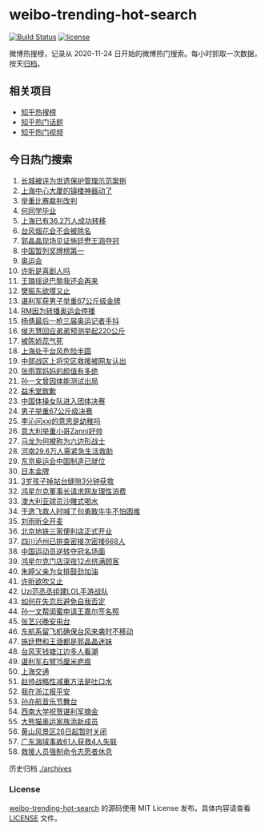 # weibo-trending-hot-search

[![Build Status](https://github.com/justjavac/weibo-trending-hot-search/workflows/ci/badge.svg?branch=master)](https://github.com/justjavac/weibo-trending-hot-search/actions)
[![license](https://img.shields.io/github/license/justjavac/weibo-trending-hot-search)](https://github.com/justjavac/weibo-trending-hot-search/blob/master/LICENSE)

微博热搜榜，记录从 2020-11-24 日开始的微博热门搜索。每小时抓取一次数据，按天[归档](./archives)。

## 相关项目

- [知乎热搜榜](https://github.com/justjavac/zhihu-trending-top-search)
- [知乎热门话题](https://github.com/justjavac/zhihu-trending-hot-questions)
- [知乎热门视频](https://github.com/justjavac/zhihu-trending-hot-video)

## 今日热门搜索

<!-- BEGIN -->
<!-- 最后更新时间 Mon Jul 26 2021 01:18:55 GMT+0800 (China Standard Time) -->

1. [长城被评为世遗保护管理示范案例](https://s.weibo.com//weibo?q=%23%E9%95%BF%E5%9F%8E%E8%A2%AB%E8%AF%84%E4%B8%BA%E4%B8%96%E9%81%97%E4%BF%9D%E6%8A%A4%E7%AE%A1%E7%90%86%E7%A4%BA%E8%8C%83%E6%A1%88%E4%BE%8B%23&Refer=new_time)
1. [上海中心大厦的镇楼神器动了](https://s.weibo.com//weibo?q=%23%E4%B8%8A%E6%B5%B7%E4%B8%AD%E5%BF%83%E5%A4%A7%E5%8E%A6%E7%9A%84%E9%95%87%E6%A5%BC%E7%A5%9E%E5%99%A8%E5%8A%A8%E4%BA%86%23&Refer=top)
1. [举重比赛裁判改判](https://s.weibo.com//weibo?q=%23%E4%B8%BE%E9%87%8D%E6%AF%94%E8%B5%9B%E8%A3%81%E5%88%A4%E6%94%B9%E5%88%A4%23&Refer=top)
1. [何同学毕业](https://s.weibo.com//weibo?q=%23%E4%BD%95%E5%90%8C%E5%AD%A6%E6%AF%95%E4%B8%9A%23&Refer=top)
1. [上海已有36.2万人成功转移](https://s.weibo.com//weibo?q=%23%E4%B8%8A%E6%B5%B7%E5%B7%B2%E6%9C%8936.2%E4%B8%87%E4%BA%BA%E6%88%90%E5%8A%9F%E8%BD%AC%E7%A7%BB%23&Refer=top)
1. [台风烟花会不会被除名](https://s.weibo.com//weibo?q=%23%E5%8F%B0%E9%A3%8E%E7%83%9F%E8%8A%B1%E4%BC%9A%E4%B8%8D%E4%BC%9A%E8%A2%AB%E9%99%A4%E5%90%8D%23&Refer=top)
1. [郭晶晶现场见证施廷懋王涵夺冠](https://s.weibo.com//weibo?q=%23%E9%83%AD%E6%99%B6%E6%99%B6%E7%8E%B0%E5%9C%BA%E8%A7%81%E8%AF%81%E6%96%BD%E5%BB%B7%E6%87%8B%E7%8E%8B%E6%B6%B5%E5%A4%BA%E5%86%A0%23&Refer=top)
1. [中国暂列奖牌榜第一](https://s.weibo.com//weibo?q=%23%E4%B8%AD%E5%9B%BD%E6%9A%82%E5%88%97%E5%A5%96%E7%89%8C%E6%A6%9C%E7%AC%AC%E4%B8%80%23&Refer=top)
1. [奥运会](https://s.weibo.com//weibo?q=%E5%A5%A5%E8%BF%90%E4%BC%9A&Refer=top)
1. [许昕是喜剧人吗](https://s.weibo.com//weibo?q=%23%E8%AE%B8%E6%98%95%E6%98%AF%E5%96%9C%E5%89%A7%E4%BA%BA%E5%90%97%23&Refer=top)
1. [王璐瑶说巴黎我还会再来](https://s.weibo.com//weibo?q=%23%E7%8E%8B%E7%92%90%E7%91%B6%E8%AF%B4%E5%B7%B4%E9%BB%8E%E6%88%91%E8%BF%98%E4%BC%9A%E5%86%8D%E6%9D%A5%23&Refer=top)
1. [樊振东欲摸又止](https://s.weibo.com//weibo?q=%23%E6%A8%8A%E6%8C%AF%E4%B8%9C%E6%AC%B2%E6%91%B8%E5%8F%88%E6%AD%A2%23&Refer=top)
1. [谌利军获男子举重67公斤级金牌](https://s.weibo.com//weibo?q=%23%E8%B0%8C%E5%88%A9%E5%86%9B%E8%8E%B7%E7%94%B7%E5%AD%90%E4%B8%BE%E9%87%8D67%E5%85%AC%E6%96%A4%E7%BA%A7%E9%87%91%E7%89%8C%23&Refer=top)
1. [RM因为转播奥运会停播](https://s.weibo.com//weibo?q=RM%E5%9B%A0%E4%B8%BA%E8%BD%AC%E6%92%AD%E5%A5%A5%E8%BF%90%E4%BC%9A%E5%81%9C%E6%92%AD&Refer=top)
1. [杨倩最后一枪三届奥运记者手抖](https://s.weibo.com//weibo?q=%23%E6%9D%A8%E5%80%A9%E6%9C%80%E5%90%8E%E4%B8%80%E6%9E%AA%E4%B8%89%E5%B1%8A%E5%A5%A5%E8%BF%90%E8%AE%B0%E8%80%85%E6%89%8B%E6%8A%96%23&Refer=top)
1. [侯志慧回应弟弟预测举起220公斤](https://s.weibo.com//weibo?q=%23%E4%BE%AF%E5%BF%97%E6%85%A7%E5%9B%9E%E5%BA%94%E5%BC%9F%E5%BC%9F%E9%A2%84%E6%B5%8B%E4%B8%BE%E8%B5%B7220%E5%85%AC%E6%96%A4%23&Refer=top)
1. [被陈娇蕊气死](https://s.weibo.com//weibo?q=%23%E8%A2%AB%E9%99%88%E5%A8%87%E8%95%8A%E6%B0%94%E6%AD%BB%23&Refer=top)
1. [上海处于台风危险半圆](https://s.weibo.com//weibo?q=%23%E4%B8%8A%E6%B5%B7%E5%A4%84%E4%BA%8E%E5%8F%B0%E9%A3%8E%E5%8D%B1%E9%99%A9%E5%8D%8A%E5%9C%86%23&Refer=top)
1. [中部战区上将灾区救援被网友认出](https://s.weibo.com//weibo?q=%23%E4%B8%AD%E9%83%A8%E6%88%98%E5%8C%BA%E4%B8%8A%E5%B0%86%E7%81%BE%E5%8C%BA%E6%95%91%E6%8F%B4%E8%A2%AB%E7%BD%91%E5%8F%8B%E8%AE%A4%E5%87%BA%23&Refer=top)
1. [张雨霏妈妈的颜值有多绝](https://s.weibo.com//weibo?q=%23%E5%BC%A0%E9%9B%A8%E9%9C%8F%E5%A6%88%E5%A6%88%E7%9A%84%E9%A2%9C%E5%80%BC%E6%9C%89%E5%A4%9A%E7%BB%9D%23&Refer=top)
1. [孙一文曾因体能测试出局](https://s.weibo.com//weibo?q=%23%E5%AD%99%E4%B8%80%E6%96%87%E6%9B%BE%E5%9B%A0%E4%BD%93%E8%83%BD%E6%B5%8B%E8%AF%95%E5%87%BA%E5%B1%80%23&Refer=top)
1. [益禾堂致歉](https://s.weibo.com//weibo?q=%23%E7%9B%8A%E7%A6%BE%E5%A0%82%E8%87%B4%E6%AD%89%23&Refer=top)
1. [中国体操女队进入团体决赛](https://s.weibo.com//weibo?q=%23%E4%B8%AD%E5%9B%BD%E4%BD%93%E6%93%8D%E5%A5%B3%E9%98%9F%E8%BF%9B%E5%85%A5%E5%9B%A2%E4%BD%93%E5%86%B3%E8%B5%9B%23&Refer=top)
1. [男子举重67公斤级决赛](https://s.weibo.com//weibo?q=%23%E7%94%B7%E5%AD%90%E4%B8%BE%E9%87%8D67%E5%85%AC%E6%96%A4%E7%BA%A7%E5%86%B3%E8%B5%9B%23&Refer=top)
1. [李沁问xxj的意思是幼稚吗](https://s.weibo.com//weibo?q=%23%E6%9D%8E%E6%B2%81%E9%97%AExxj%E7%9A%84%E6%84%8F%E6%80%9D%E6%98%AF%E5%B9%BC%E7%A8%9A%E5%90%97%23&Refer=top)
1. [意大利举重小哥Zanni好帅](https://s.weibo.com//weibo?q=%23%E6%84%8F%E5%A4%A7%E5%88%A9%E4%B8%BE%E9%87%8D%E5%B0%8F%E5%93%A5Zanni%E5%A5%BD%E5%B8%85%23&Refer=top)
1. [马龙为何被称为六边形战士](https://s.weibo.com//weibo?q=%23%E9%A9%AC%E9%BE%99%E4%B8%BA%E4%BD%95%E8%A2%AB%E7%A7%B0%E4%B8%BA%E5%85%AD%E8%BE%B9%E5%BD%A2%E6%88%98%E5%A3%AB%23&Refer=top)
1. [河南29.6万人需紧急生活救助](https://s.weibo.com//weibo?q=%23%E6%B2%B3%E5%8D%9729.6%E4%B8%87%E4%BA%BA%E9%9C%80%E7%B4%A7%E6%80%A5%E7%94%9F%E6%B4%BB%E6%95%91%E5%8A%A9%23&Refer=top)
1. [东京奥运会中国制造已就位](https://s.weibo.com//weibo?q=%23%E4%B8%9C%E4%BA%AC%E5%A5%A5%E8%BF%90%E4%BC%9A%E4%B8%AD%E5%9B%BD%E5%88%B6%E9%80%A0%E5%B7%B2%E5%B0%B1%E4%BD%8D%23&Refer=top)
1. [日本金牌](https://s.weibo.com//weibo?q=%23%E6%97%A5%E6%9C%AC%E9%87%91%E7%89%8C%23&Refer=top)
1. [3岁孩子掉站台缝隙3分钟获救](https://s.weibo.com//weibo?q=%233%E5%B2%81%E5%AD%A9%E5%AD%90%E6%8E%89%E7%AB%99%E5%8F%B0%E7%BC%9D%E9%9A%993%E5%88%86%E9%92%9F%E8%8E%B7%E6%95%91%23&Refer=top)
1. [鸿星尔克董事长请求网友理性消费](https://s.weibo.com//weibo?q=%23%E9%B8%BF%E6%98%9F%E5%B0%94%E5%85%8B%E8%91%A3%E4%BA%8B%E9%95%BF%E8%AF%B7%E6%B1%82%E7%BD%91%E5%8F%8B%E7%90%86%E6%80%A7%E6%B6%88%E8%B4%B9%23&Refer=top)
1. [澳大利亚球员沙雕式喝水](https://s.weibo.com//weibo?q=%23%E6%BE%B3%E5%A4%A7%E5%88%A9%E4%BA%9A%E7%90%83%E5%91%98%E6%B2%99%E9%9B%95%E5%BC%8F%E5%96%9D%E6%B0%B4%23&Refer=top)
1. [于逸飞救人时喊了句勇敢牛牛不怕困难](https://s.weibo.com//weibo?q=%23%E4%BA%8E%E9%80%B8%E9%A3%9E%E6%95%91%E4%BA%BA%E6%97%B6%E5%96%8A%E4%BA%86%E5%8F%A5%E5%8B%87%E6%95%A2%E7%89%9B%E7%89%9B%E4%B8%8D%E6%80%95%E5%9B%B0%E9%9A%BE%23&Refer=top)
1. [刘雨昕全开麦](https://s.weibo.com//weibo?q=%23%E5%88%98%E9%9B%A8%E6%98%95%E5%85%A8%E5%BC%80%E9%BA%A6%23&Refer=top)
1. [北京地铁三家便利店正式开业](https://s.weibo.com//weibo?q=%23%E5%8C%97%E4%BA%AC%E5%9C%B0%E9%93%81%E4%B8%89%E5%AE%B6%E4%BE%BF%E5%88%A9%E5%BA%97%E6%AD%A3%E5%BC%8F%E5%BC%80%E4%B8%9A%23&Refer=top)
1. [四川泸州已排查密接次密接668人](https://s.weibo.com//weibo?q=%23%E5%9B%9B%E5%B7%9D%E6%B3%B8%E5%B7%9E%E5%B7%B2%E6%8E%92%E6%9F%A5%E5%AF%86%E6%8E%A5%E6%AC%A1%E5%AF%86%E6%8E%A5668%E4%BA%BA%23&Refer=top)
1. [中国运动员逆转夺冠名场面](https://s.weibo.com//weibo?q=%23%E4%B8%AD%E5%9B%BD%E8%BF%90%E5%8A%A8%E5%91%98%E9%80%86%E8%BD%AC%E5%A4%BA%E5%86%A0%E5%90%8D%E5%9C%BA%E9%9D%A2%23&Refer=top)
1. [鸿星尔克门店深夜12点挤满顾客](https://s.weibo.com//weibo?q=%23%E9%B8%BF%E6%98%9F%E5%B0%94%E5%85%8B%E9%97%A8%E5%BA%97%E6%B7%B1%E5%A4%9C12%E7%82%B9%E6%8C%A4%E6%BB%A1%E9%A1%BE%E5%AE%A2%23&Refer=top)
1. [朱婷父亲为女排鼓劲加油](https://s.weibo.com//weibo?q=%23%E6%9C%B1%E5%A9%B7%E7%88%B6%E4%BA%B2%E4%B8%BA%E5%A5%B3%E6%8E%92%E9%BC%93%E5%8A%B2%E5%8A%A0%E6%B2%B9%23&Refer=top)
1. [许昕欲吹又止](https://s.weibo.com//weibo?q=%23%E8%AE%B8%E6%98%95%E6%AC%B2%E5%90%B9%E5%8F%88%E6%AD%A2%23&Refer=top)
1. [Uzi范丞丞组建LOL手游战队](https://s.weibo.com//weibo?q=%23Uzi%E8%8C%83%E4%B8%9E%E4%B8%9E%E7%BB%84%E5%BB%BALOL%E6%89%8B%E6%B8%B8%E6%88%98%E9%98%9F%23&Refer=top)
1. [如何在失恋后避免自我否定](https://s.weibo.com//weibo?q=%23%E5%A6%82%E4%BD%95%E5%9C%A8%E5%A4%B1%E6%81%8B%E5%90%8E%E9%81%BF%E5%85%8D%E8%87%AA%E6%88%91%E5%90%A6%E5%AE%9A%23&Refer=top)
1. [孙一文帮闺蜜申请王嘉尔签名照](https://s.weibo.com//weibo?q=%23%E5%AD%99%E4%B8%80%E6%96%87%E5%B8%AE%E9%97%BA%E8%9C%9C%E7%94%B3%E8%AF%B7%E7%8E%8B%E5%98%89%E5%B0%94%E7%AD%BE%E5%90%8D%E7%85%A7%23&Refer=top)
1. [张艺兴晚安电台](https://s.weibo.com//weibo?q=%E5%BC%A0%E8%89%BA%E5%85%B4%E6%99%9A%E5%AE%89%E7%94%B5%E5%8F%B0&Refer=top)
1. [东航系留飞机确保台风来袭时不移动](https://s.weibo.com//weibo?q=%23%E4%B8%9C%E8%88%AA%E7%B3%BB%E7%95%99%E9%A3%9E%E6%9C%BA%E7%A1%AE%E4%BF%9D%E5%8F%B0%E9%A3%8E%E6%9D%A5%E8%A2%AD%E6%97%B6%E4%B8%8D%E7%A7%BB%E5%8A%A8%23&Refer=top)
1. [施廷懋和王涵都是郭晶晶迷妹](https://s.weibo.com//weibo?q=%23%E6%96%BD%E5%BB%B7%E6%87%8B%E5%92%8C%E7%8E%8B%E6%B6%B5%E9%83%BD%E6%98%AF%E9%83%AD%E6%99%B6%E6%99%B6%E8%BF%B7%E5%A6%B9%23&Refer=top)
1. [台风天钱塘江边多人看潮](https://s.weibo.com//weibo?q=%23%E5%8F%B0%E9%A3%8E%E5%A4%A9%E9%92%B1%E5%A1%98%E6%B1%9F%E8%BE%B9%E5%A4%9A%E4%BA%BA%E7%9C%8B%E6%BD%AE%23&Refer=top)
1. [谌利军右臂15厘米疤痕](https://s.weibo.com//weibo?q=%23%E8%B0%8C%E5%88%A9%E5%86%9B%E5%8F%B3%E8%87%8215%E5%8E%98%E7%B1%B3%E7%96%A4%E7%97%95%23&Refer=top)
1. [上海交通](https://s.weibo.com//weibo?q=%23%E4%B8%8A%E6%B5%B7%E4%BA%A4%E9%80%9A%23&Refer=top)
1. [赵帅战略性减重方法是吐口水](https://s.weibo.com//weibo?q=%23%E8%B5%B5%E5%B8%85%E6%88%98%E7%95%A5%E6%80%A7%E5%87%8F%E9%87%8D%E6%96%B9%E6%B3%95%E6%98%AF%E5%90%90%E5%8F%A3%E6%B0%B4%23&Refer=top)
1. [我在浙江报平安](https://s.weibo.com//weibo?q=%23%E6%88%91%E5%9C%A8%E6%B5%99%E6%B1%9F%E6%8A%A5%E5%B9%B3%E5%AE%89%23&Refer=top)
1. [孙亦航音乐节舞台](https://s.weibo.com//weibo?q=%23%E5%AD%99%E4%BA%A6%E8%88%AA%E9%9F%B3%E4%B9%90%E8%8A%82%E8%88%9E%E5%8F%B0%23&Refer=top)
1. [西南大学祝贺谌利军摘金](https://s.weibo.com//weibo?q=%23%E8%A5%BF%E5%8D%97%E5%A4%A7%E5%AD%A6%E7%A5%9D%E8%B4%BA%E8%B0%8C%E5%88%A9%E5%86%9B%E6%91%98%E9%87%91%23&Refer=top)
1. [大熊猫奥运家族添新成员](https://s.weibo.com//weibo?q=%23%E5%A4%A7%E7%86%8A%E7%8C%AB%E5%A5%A5%E8%BF%90%E5%AE%B6%E6%97%8F%E6%B7%BB%E6%96%B0%E6%88%90%E5%91%98%23&Refer=top)
1. [黄山风景区26日起暂时关闭](https://s.weibo.com//weibo?q=%23%E9%BB%84%E5%B1%B1%E9%A3%8E%E6%99%AF%E5%8C%BA26%E6%97%A5%E8%B5%B7%E6%9A%82%E6%97%B6%E5%85%B3%E9%97%AD%23&Refer=top)
1. [广东海域事故61人获救4人失联](https://s.weibo.com//weibo?q=%23%E5%B9%BF%E4%B8%9C%E6%B5%B7%E5%9F%9F%E4%BA%8B%E6%95%8561%E4%BA%BA%E8%8E%B7%E6%95%914%E4%BA%BA%E5%A4%B1%E8%81%94%23&Refer=top)
1. [救援人员强制命令志愿者休息](https://s.weibo.com//weibo?q=%23%E6%95%91%E6%8F%B4%E4%BA%BA%E5%91%98%E5%BC%BA%E5%88%B6%E5%91%BD%E4%BB%A4%E5%BF%97%E6%84%BF%E8%80%85%E4%BC%91%E6%81%AF%23&Refer=top)

<!-- END -->

历史归档 [./archives](./archives)

### License

[weibo-trending-hot-search](https://github.com/justjavac/weibo-trending-hot-search)
的源码使用 MIT License 发布。具体内容请查看 [LICENSE](./LICENSE) 文件。
